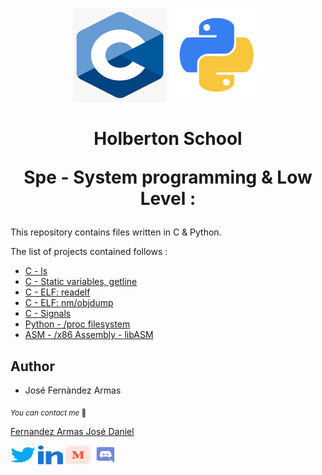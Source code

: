 <p align="center">
	<img width="150" height="150" src="./images/c.webp" alt="C Logo">
	<img width="150" height="150" src="./images/python.png" alt="Python Logo">
</p>



<h1 align="center">Holberton School

Spe - System programming & Low Level :</h1>
This repository contains files written in C & Python.

The list of projects contained follows :

* [C - ls](./ls/)
* [C - Static variables, getline](./getline/)
* [C - ELF: readelf](./readelf/)
* [C - ELF: nm/objdump](./nm_objdump/)
* [C - Signals](./signals)
* [Python - /proc filesystem](./proc_filesystem/)
* [ASM - /x86 Assembly - libASM](./libasm/)




## Author

* José Fernàndez Armas

<sub>_You can contact me_ 📩

[Fernandez Armas José Daniel](https://github.com/crasride)

<p align="left">
<a href="https://twitter.com/JosFern35900656" target="blank"><img align="center" src="./images/twitter.svg" alt="crasride" height="30" width="40" /></a>
<a href="https://www.linkedin.com/in/jd-fernandez/" target="blank"><img align="center" src="./images/linked-in-alt.svg" alt="crasride" height="30" width="40" /></a>
<a href="https://medium.com/@4990" target="blank"><img align="center" src="./images/medium.svg" alt="@crasride" height="30" width="40" /></a>
<a href="https://discord.gg/José Fernandez Armas#7992" target="blank"><img align="center" src="./images/discord.svg" alt="crasride" height="30" width="40" /></a>
</p>
